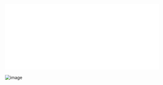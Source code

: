 <img src="https://raw.githubusercontent.com/Ansh-R-8/AnshRajani/7e657fdfd4cd179c000cab38a3460c0873ebf832/svg.svg" alt="Hey, I'm Ansh"/>

![image](https://github.com/Ansh-R-8/AnshRajani/assets/138475625/cc791b0e-8187-4ff5-8f4a-2b9ec5e3a654)
